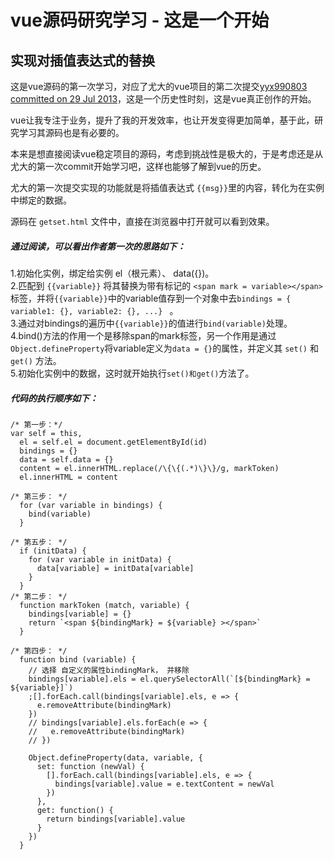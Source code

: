 
# vue源码研究学习 - 这是一个开始

## 实现对插值表达式的替换

这是vue源码的第一次学习，对应了尤大的vue项目的第二次提交[yyx990803 committed on 29 Jul 2013](https://github.com/vuejs/vue/commit/871ed9126639c9128c18bb2f19e6afd42c0c5ad9)，这是一个历史性时刻，这是vue真正创作的开始。

vue让我专注于业务，提升了我的开发效率，也让开发变得更加简单，基于此，研究学习其源码也是有必要的。

本来是想直接阅读vue稳定项目的源码，考虑到挑战性是极大的，于是考虑还是从尤大的第一次commit开始学习吧，这样也能够了解到vue的历史。

尤大的第一次提交实现的功能就是将插值表达式 `{{msg}}`里的内容，转化为在实例中绑定的数据。

源码在 `getset.html` 文件中，直接在浏览器中打开就可以看到效果。

##### 通过阅读，可以看出作者第一次的思路如下：


1.初始化实例，绑定给实例 el（根元素）、 data({})。  
2.匹配到 `{{variable}}` 将其替换为带有标记的 `<span mark = variable></span>` 标签，并将`{{variable}}`中的variable值存到一个对象中去`bindings = { variable1: {}, variable2: {}, ...} ` 。  
3.通过对bindings的遍历中`{{variable}}`的值进行`bind(variable)`处理。  
4.bind()方法的作用一个是移除span的mark标签，另一个作用是通过`Object.defineProperty`将variable定义为`data = {}`的属性，并定义其 `set()` 和 `get()` 方法。  
5.初始化实例中的数据，这时就开始执行`set()和get()`方法了。  

##### 代码的执行顺序如下：

```
/* 第一步：*/
var self = this,
  el = self.el = document.getElementById(id)
  bindings = {}
  data = self.data = {}
  content = el.innerHTML.replace(/\{\{(.*)\}\}/g, markToken)
  el.innerHTML = content

/* 第三步： */
  for (var variable in bindings) {
    bind(variable)
  }

/* 第五步： */
  if (initData) {
    for (var variable in initData) {
      data[variable] = initData[variable]
    }
  }
/* 第二步： */
  function markToken (match, variable) {
    bindings[variable] = {}
    return `<span ${bindingMark} = ${variable} ></span>`
  }

/* 第四步： */
  function bind (variable) {
    // 选择 自定义的属性bindingMark， 并移除
    bindings[variable].els = el.querySelectorAll(`[${bindingMark} = ${variable}]`)
    ;[].forEach.call(bindings[variable].els, e => {
      e.removeAttribute(bindingMark)
    })
    // bindings[variable].els.forEach(e => {
    //   e.removeAttribute(bindingMark)
    // })

    Object.defineProperty(data, variable, {
      set: function (newVal) {
        [].forEach.call(bindings[variable].els, e => {
          bindings[variable].value = e.textContent = newVal
        })
      },
      get: function() {
        return bindings[variable].value
      }
    })
  }
```
